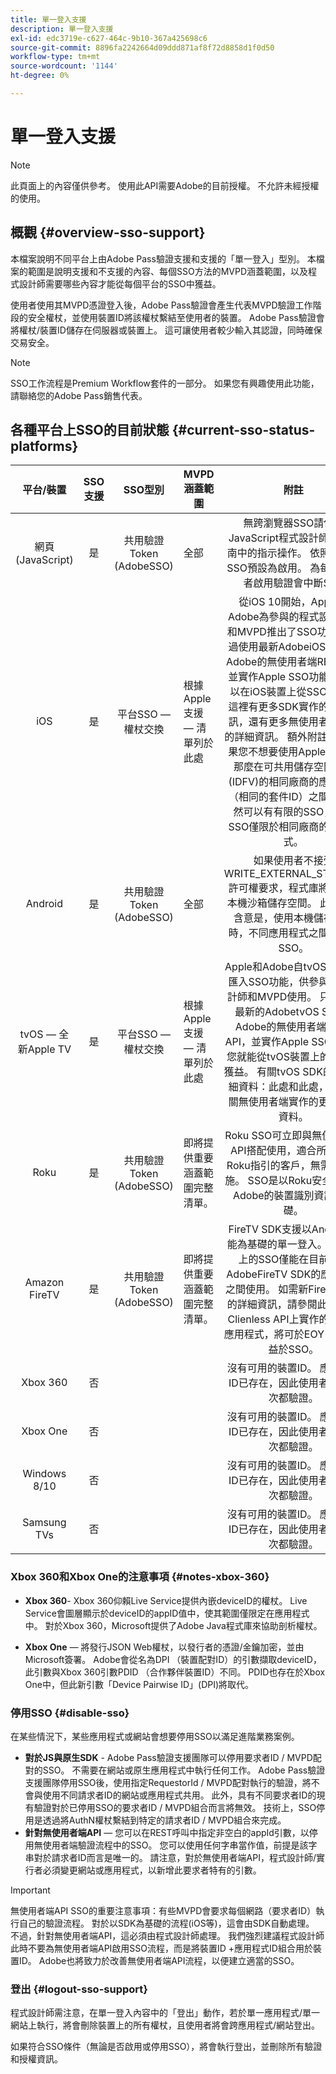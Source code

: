 ```yaml
---
title: 單一登入支援
description: 單一登入支援
exl-id: edc3719e-c627-464c-9b10-367a425698c6
source-git-commit: 8896fa2242664d09ddd871af8f72d8858d1f0d50
workflow-type: tm+mt
source-wordcount: '1144'
ht-degree: 0%

---
```


# 單一登入支援

>[!NOTE]
>
>此頁面上的內容僅供參考。 使用此API需要Adobe的目前授權。 不允許未經授權的使用。

## 概觀 {#overview-sso-support}

本檔案說明不同平台上由Adobe Pass驗證支援和支援的「單一登入」型別。 本檔案的範圍是說明支援和不支援的內容、每個SSO方法的MVPD涵蓋範圍，以及程式設計師需要哪些內容才能從每個平台的SSO中獲益。

使用者使用其MVPD憑證登入後，Adobe Pass驗證會產生代表MVPD驗證工作階段的安全權杖，並使用裝置ID將該權杖繫結至使用者的裝置。 Adobe Pass驗證會將權杖/裝置ID儲存在伺服器或裝置上。 這可讓使用者較少輸入其認證，同時確保交易安全。

>[!NOTE]
>
>SSO工作流程是Premium Workflow套件的一部分。 如果您有興趣使用此功能，請聯絡您的Adobe Pass銷售代表。

## 各種平台上SSO的目前狀態 {#current-sso-status-platforms}

| 平台/裝置 | SSO支援 | SSO型別 | MVPD涵蓋範圍 | 附註 |
|:-------------------:|:-----------:|:---------------------------------------:|-----------------------------------------------------|:--------------------------------------------------------------------------------------------------------------------------------------------------------------------------------------------------------------------------------------------------------------------------------------------------------------------------------------------------------------------------------------------------------------------------------------------------------------------------------------------------------------------------------------------------------------------------------------------------:|
| 網頁(JavaScript) | 是 | 共用驗證Token (AdobeSSO) | 全部 | 無跨瀏覽器SSO請依照JavaScript程式設計師整合指南中的指示操作。 依照指示，SSO預設為啟用。  為每個要求者啟用驗證會中斷SSO |
| iOS | 是 | 平台SSO — 權杖交換 | 根據Apple支援 — 清單列於此處 | 從iOS 10開始，Apple和Adobe為參與的程式設計人員和MVPD推出了SSO功能。 透過使用最新AdobeiOS SDK或Adobe的無使用者端REST API並實作Apple SSO功能，您可以在iOS裝置上從SSO獲益。 這裡有更多SDK實作的詳細資訊，還有更多無使用者端實作的詳細資訊。 額外附註： — 如果您不想要使用Apple SSO，那麼在可共用儲存空間和ID (IDFV)的相同廠商的應用程式（相同的套件ID）之間，您仍然可以有有限的SSO，因此SSO僅限於相同廠商的應用程式。 |
| Android | 是 | 共用驗證Token (AdobeSSO) | 全部 | 如果使用者不接受WRITE_EXTERNAL_STORAGE許可權要求，程式庫將會使用本機沙箱儲存空間。 此案例的含意是，使用本機儲存裝置時，不同應用程式之間不會有SSO。 |
| tvOS — 全新Apple TV | 是 | 平台SSO — 權杖交換 | 根據Apple支援 — 清單列於此處 | Apple和Adobe自tvOS 10開始匯入SSO功能，供參與程式設計師和MVPD使用。 只要使用最新的AdobetvOS SDK或Adobe的無使用者端REST API，並實作Apple SSO功能，您就能從tvOS裝置上的SSO中獲益。 有關tvOS SDK的更多詳細資料：此處和此處，以及有關無使用者端實作的更多詳細資料。 |
| Roku | 是 | 共用驗證Token (AdobeSSO) | 即將提供重要涵蓋範圍完整清單。 | Roku SSO可立即與無使用者端API搭配使用，適合所有遵守Roku指引的客戶，無需特殊實施。 SSO是以Roku安全傳送給Adobe的裝置識別資訊為基礎。 |
| Amazon FireTV | 是 | 共用驗證Token (AdobeSSO) | 即將提供重要涵蓋範圍完整清單。 | FireTV SDK支援以Android功能為基礎的單一登入。 此平台上的SSO僅能在目前使用AdobeFireTV SDK的應用程式之間使用。 如需新FireTV SDK的詳細資訊，請參閱此處。 在Clienless API上實作的FireTV應用程式，將可於EOY 2018受益於SSO。 |
| Xbox 360 | 否 |                                         |                                                     | 沒有可用的裝置ID。 應用程式ID已存在，因此使用者不必每次都驗證。 |
| Xbox One | 否 |                                         |                                                     | 沒有可用的裝置ID。 應用程式ID已存在，因此使用者不必每次都驗證。 |
| Windows 8/10 | 否 |                                         |                                                     | 沒有可用的裝置ID。 應用程式ID已存在，因此使用者不必每次都驗證。 |
| Samsung TVs | 否 |                                         |                                                     | 沒有可用的裝置ID。 應用程式ID已存在，因此使用者不必每次都驗證。 |

### Xbox 360和Xbox One的注意事項 {#notes-xbox-360}

* **Xbox 360**- Xbox 360仰賴Live Service提供內嵌deviceID的權杖。 Live Service會圖層顯示於deviceID的appID值中，使其範圍僅限定在應用程式中。 對於Xbox 360，Microsoft提供了Adobe Java程式庫來協助剖析權杖。

* **Xbox One** — 將發行JSON Web權杖，以發行者的憑證/金鑰加密，並由Microsoft簽署。 Adobe會從名為DPI （裝置配對ID）的引數擷取deviceID，此引數與Xbox 360引數PDID （合作夥伴裝置ID）不同。 PDID也存在於Xbox One中，但此新引數「Device Pairwise ID」(DPI)將取代。


### 停用SSO {#disable-sso}

在某些情況下，某些應用程式或網站會想要停用SSO以滿足進階業務案例。

* **對於JS與原生SDK** - Adobe Pass驗證支援團隊可以停用要求者ID / MVPD配對的SSO。 不需要在網站或原生應用程式中執行任何工作。  Adobe Pass驗證支援團隊停用SSO後，使用指定RequestorId / MVPD配對執行的驗證，將不會與使用不同請求者ID的網站或應用程式共用。 此外，具有不同要求者ID的現有驗證對於已停用SSO的要求者ID / MVPD組合而言將無效。 技術上，SSO停用是透過將AuthN權杖繫結到特定的請求者ID / MVPD組合來完成。
* **針對無使用者端API** — 您可以在REST呼叫中指定非空白的appId引數，以停用無使用者端驗證流程中的SSO。 您可以使用任何字串當作值，前提是該字串對於請求者ID而言是唯一的。 請注意，對於無使用者端API，程式設計師/實行者必須變更網站或應用程式，以新增此要求者特有的引數。

>[!IMPORTANT]
>
>無使用者端API SSO的重要注意事項：有些MVPD會要求每個網路（要求者ID）執行自己的驗證流程。 對於以SDK為基礎的流程(iOS等)，這會由SDK自動處理。 不過，針對無使用者端API，這必須由程式設計師處理。 我們強烈建議程式設計師此時不要為無使用者端API啟用SSO流程，而是將裝置ID +應用程式ID組合用於裝置ID。 Adobe也將致力於改善無使用者端API流程，以便建立適當的SSO。

### 登出 {#logout-sso-support}

程式設計師需注意，在單一登入內容中的「登出」動作，若於單一應用程式/單一網站上執行，將會刪除裝置上的所有權杖，且使用者將會跨應用程式/網站登出。

如果符合SSO條件（無論是否啟用或停用SSO），將會執行登出，並刪除所有驗證和授權資訊。

